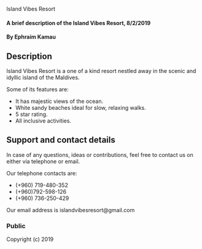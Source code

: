 Island Vibes Resort
#### A brief description of the Island Vibes Resort, 8/2/2019
#### By **Ephraim Kamau**

## Description
<p>Island Vibes Resort is a one of a kind resort nestled away in the scenic and idyllic island of the Maldives.</p>
<p>Some of its features are:</p>
<ul>
<li>It has majestic views of the ocean.</li>
<li>White sandy beaches ideal for slow, relaxing walks.</li>
<li>5 star rating.</li>
<li>All inclusive activities.</li>
</ul>

## Support and contact details
<p>In case of any questions, ideas or contributions, feel free to contact us on either via telephone or email.</p>
<p>Our telephone contacts are: 
 <ul>
  <li>(+960) 719-480-352</li> 
  <li>(+960)792-598-126 </li>
  <li>(+960) 736-250-429</li>
</ul>
<p>Our email address is islandvibesresort@gmail.com</p>

### Public
Copyright (c) 2019
